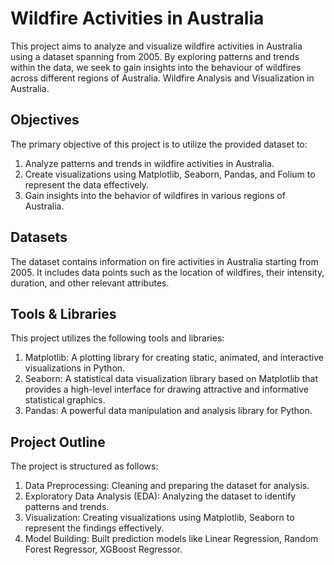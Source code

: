# Wildfire Activities in Australia
This project aims to analyze and visualize wildfire activities in Australia using a dataset spanning from 2005. By exploring patterns and trends within the data, we seek to gain insights into the behaviour of wildfires across different regions of Australia. Wildfire Analysis and Visualization in Australia.

## Objectives

The primary objective of this project is to utilize the provided dataset to:

1. Analyze patterns and trends in wildfire activities in Australia.
2. Create visualizations using Matplotlib, Seaborn, Pandas, and Folium to represent the data effectively.
3. Gain insights into the behavior of wildfires in various regions of Australia.

## Datasets
The dataset contains information on fire activities in Australia starting from 2005. It includes data points such as the location of wildfires, their intensity, duration, and other relevant attributes.

## Tools & Libraries

This project utilizes the following tools and libraries:

1. Matplotlib: A plotting library for creating static, animated, and interactive visualizations in Python.
2. Seaborn: A statistical data visualization library based on Matplotlib that provides a high-level interface for drawing attractive and informative statistical graphics.
3. Pandas: A powerful data manipulation and analysis library for Python.

## Project Outline

The project is structured as follows:

1. Data Preprocessing: Cleaning and preparing the dataset for analysis.
2. Exploratory Data Analysis (EDA): Analyzing the dataset to identify patterns and trends.
3. Visualization: Creating visualizations using Matplotlib, Seaborn to represent the findings effectively.
4. Model Building: Built prediction models like Linear Regression, Random Forest Regressor, XGBoost Regressor.
